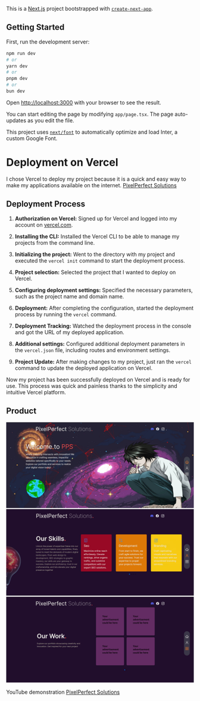 This is a [Next.js](https://nextjs.org/) project bootstrapped with [`create-next-app`](https://github.com/vercel/next.js/tree/canary/packages/create-next-app).

## Getting Started

First, run the development server:

```bash
npm run dev
# or
yarn dev
# or
pnpm dev
# or
bun dev
```

Open [http://localhost:3000](http://localhost:3000) with your browser to see the result.

You can start editing the page by modifying `app/page.tsx`. The page auto-updates as you edit the file.

This project uses [`next/font`](https://nextjs.org/docs/basic-features/font-optimization) to automatically optimize and load Inter, a custom Google Font.


# Deployment on Vercel

I chose Vercel to deploy my project because it is a quick and easy way to make my applications available on the internet.
[PixelPerfect Solutions](https://pixel-ps-gallifreys-projects.vercel.app/)

## Deployment Process

1. **Authorization on Vercel:** Signed up for Vercel and logged into my account on [vercel.com](https://vercel.com).

2. **Installing the CLI:** Installed the Vercel CLI to be able to manage my projects from the command line.

3. **Initializing the project:** Went to the directory with my project and executed the `vercel init` command to start the deployment process.

4. **Project selection:** Selected the project that I wanted to deploy on Vercel.

5. **Configuring deployment settings:** Specified the necessary parameters, such as the project name and domain name.

6. **Deployment:** After completing the configuration, started the deployment process by running the `vercel` command.

7. **Deployment Tracking:** Watched the deployment process in the console and got the URL of my deployed application.

8. **Additional settings:** Configured additional deployment parameters in the `vercel.json` file, including routes and environment settings.

9. **Project Update:** After making changes to my project, just ran the `vercel` command to update the deployed application on Vercel.

Now my project has been successfully deployed on Vercel and is ready for use. This process was quick and painless thanks to the simplicity and intuitive Vercel platform.

## Product

![](https://github.com/GalliFrey7/KyrgyzText/blob/master/screens/1.jpg)
![](https://github.com/GalliFrey7/KyrgyzText/blob/master/screens/2.jpg)
![](https://github.com/GalliFrey7/KyrgyzText/blob/master/screens/3.jpg)

YouTube demonstration
[PixelPerfect Solutions](https://youtu.be/5ciZ3V9Pmk0)




